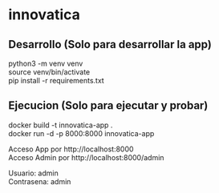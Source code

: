 # innovatica

## Desarrollo (Solo para desarrollar la app)

python3 -m venv venv  
source venv/bin/activate  
pip install -r requirements.txt

## Ejecucion (Solo para ejecutar y probar)

docker build -t innovatica-app .  
docker run -d -p 8000:8000 innovatica-app

Acceso App por http://localhost:8000  
Acceso Admin por http://localhost:8000/admin

Usuario: admin  
Contrasena: admin


